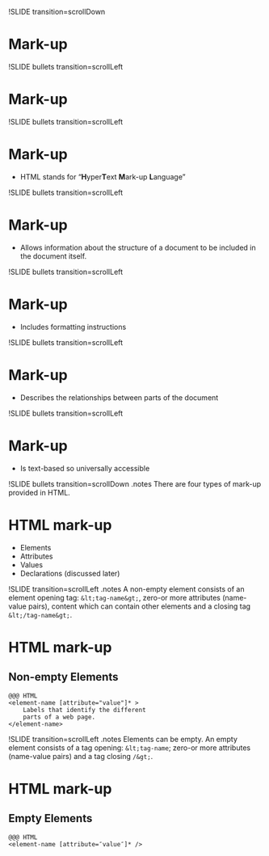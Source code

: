 !SLIDE transition=scrollDown
# Mark-up #

!SLIDE bullets transition=scrollLeft
# Mark-up #

!SLIDE bullets transition=scrollLeft
# Mark-up #

* HTML stands for “**H**yper**T**ext **M**ark-up **L**anguage”

!SLIDE bullets transition=scrollLeft
# Mark-up #


* Allows information about the structure of a document to be included in the document itself.

!SLIDE bullets transition=scrollLeft
# Mark-up #

*  Includes formatting instructions

!SLIDE bullets transition=scrollLeft
# Mark-up #

* Describes the relationships between parts of the document

!SLIDE bullets transition=scrollLeft
# Mark-up #

* Is text-based so universally accessible

!SLIDE bullets transition=scrollDown .notes There are four types of mark-up provided in HTML.

# HTML mark-up #

* Elements
* Attributes
* Values
* Declarations (discussed later)

!SLIDE transition=scrollLeft .notes A non-empty element consists of an element opening tag: `&lt;tag-name&gt;`, zero-or more attributes (name-value pairs), content which can contain other elements and a closing tag `&lt;/tag-name&gt;`.

# HTML mark-up #

## Non-empty Elements ##

    @@@ HTML
    <element-name [attribute="value"]* >
        Labels that identify the different 
        parts of a web page.
    </element-name>

!SLIDE transition=scrollLeft .notes Elements can be empty. An empty element consists of a tag opening: `&lt;tag-name`; zero-or more attributes (name-value pairs) and a tag closing `/&gt;`.

# HTML mark-up #

## Empty Elements ##

    @@@ HTML
    <element-name [attribute=″value″]* />
